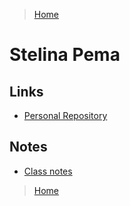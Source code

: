 >[Home](../pages/Home.md)

# Stelina Pema

## Links
- [Personal Repository](https://github.com/pema-stelina/springboot-rumq)


## Notes
- [Class notes](https://github.com/pema-stelina/springboot-rumq/tree/main/Notes/Pages)
>[Home](../pages/Home.md)
